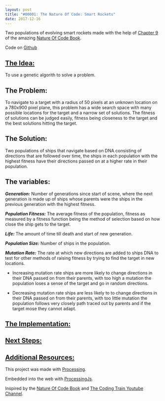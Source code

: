 ```yaml
---
layout: post
title: "#00001: The Nature Of Code: Smart Rockets"
date: 2017-12-16
---
```


<canvas data-processing-sources="/projects/TheNatureOfCode/canvases/00001.pde"></canvas>
<p> Two populations of evolving smart rockets made with the help of <a href="http://natureofcode.com/book/chapter-9-the-evolution-of-code/">Chapter 9</a> of the amazing <a href="http://natureofcode.com/book/">Nature Of Code Book</a>.</p>
<p>Code on <a href="https://github.com/Oadegbite/Oadegbite.github.io/tree/master/projects/TheNatureOfCode/E9_10SmartRocketsRedvsBlue">Github</a></p>

<h2><u>The Idea:</u></h2>
<p>To use a genetic algorith to solve a problem.</p>

<p><h2>The Problem:</h2></p>
<p>To navigate to a target with a radius of 50 pixels at an unknown location on a 780x900 pixel plane, this problem has a wide search space with many possible locations for the target and a narrow set of solutions. The fitness of solutions can be judged easily, fitness being closeness to the target and the best solutions hitting the target.</p>

<p><h2>The Solution:</h2></p>
<p>Two populations of ships that navigate based on DNA consisting of directions that are followed over time, the ships in each population with the highest fitness have their directions passed on at a higher rate in their population.</p>

<p><h2>The variables:</h2></p>
<p><em><strong>Generation:</strong></em> Number of generations since start of scene, where the next generation is made up of ships whose parents were the ships in the previous generation with the highest fitness.</p>
<p><em><strong>Population Fitness:</strong></em> The average fitness of the population, fitness as measured by a fitness function being the method of selection based on how close the ship gets to the target.</p>
<p><em><strong>Life:</strong></em> The amount of time till death and start of new generation. </p>
<p><em><strong>Population Size:</strong></em> Number of ships in the population.</p>
<p><em><strong>Mutation Rate:</strong></em> The rate at which new directions are added to ships DNA to test for other methods of raising fitness by trying to find the target in new locations.
  <ul>
    <li><p>Increasing mutation rate ships are more likely to change directions in their DNA passed on from their parents, with too high a mutation the population loses a sense of the target and go in random directions.</p></li>
    <li><p>Decreasing mutation rate ships are less likely to to change directions in their DNA passed on from their parents, with too little mutation the population follows very closely path traced out by parents and if the target mose they cannot adapt.</p></li>
  </ul>
</p>


<h2><u>The Implementation:</u></h2>
<p></p>

<h2><u>Next Steps:</u></h2>

<h2><u>Additional Resources:</u></h2>

<p>This project was made with <a href="https://processing.org/">Processing</a>.</p>
<p>Embedded into the web with <a href="http://processingjs.org/">ProcessingJs</a>.</p>
<p>Inspired by the <a href="http://natureofcode.com/book/">Nature Of Code Book</a> and <a href="https://www.youtube.com/channel/UCvjgXvBlbQiydffZU7m1_aw">The Coding Train Youtube Channel</a>. </p>
